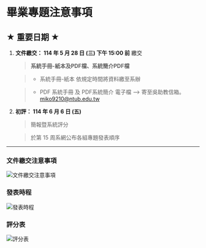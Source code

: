 # 畢業專題注意事項
## ★ 重要日期 ★
1. **文件繳交： 114 年 5 月 28 日 (三) 下午 15:00 前** 繳交
   > **系統手冊-紙本及PDF檔、系統簡介PDF檔**
   
   > - 系統手冊-紙本 依規定時間將資料繳至系辦
   
   > - PDF 系統手冊 及 PDF系統簡介 電子檔 --> 寄至吳助教信箱。miko9210@ntub.edu.tw
2. **初評： 114 年 6 月 6 日 (五)**
   > 簡報暨系統評分
   
   > 於第 15 周系網公布各組專題發表順序

---

### 文件繳交注意事項
![文件繳交注意事項](https://github.com/user-attachments/assets/9a66a983-2a13-401e-86a0-e45ab1baee48)

### 發表時程
![發表時程](https://github.com/user-attachments/assets/7cccca38-78e5-461d-98c6-f2e81be62250)

### 評分表
![評分表](https://github.com/user-attachments/assets/102fcd86-0f76-427d-a3b8-0e9ec2448d17)
